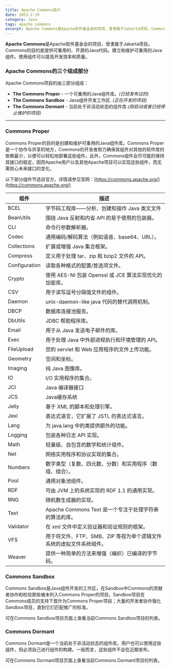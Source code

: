 ```yaml
---
title: Apache Commons简介
date: 2023-2-19
category: Java
tags: apache commons
excerpt: Apache Commons是Apache软件基金会的项目，曾隶属于Jakarta项目。Commons的目的是提供可重用的、开源的Java代码。建立和维护可重用的Java组件。使用组件可以提高开发效率和质量。
---
```

**Apache Commons**是Apache软件基金会的项目，曾隶属于Jakarta项目。Commons的目的是提供可重用的、开源的Java代码。建立和维护可重用的Java组件。使用组件可以提高开发效率和质量。

### Apache Commons的三个组成部分

Apache Commons项目的由三部分组成：

- **The Commons Proper** - 一个可重用的Java组件库。*(已经发布过的)*
- **The Commons Sandbox** - Java组件开发工作区. *(正在开发的项目)*
- **The Commons Dormant** - 当前处于非活动状态的组件库.*(刚启动或者已经停止维护的项目)*

---

### Commons Proper

Commons Proper的目的是创建和维护可重用的Java组件库。Commons Proper是一个协作与共享的地方，Commons的开发者努力确保其组件对其他的软件库的依赖最少，以便可以轻松地部署这些组件。此外，Commons组件会尽可能的保持其接口的稳定，因而Apache用户以及其他Apache项目可以实现这些组件，而无需担心未来接口的变化。

以下部分组件节选自官方，详情请参见官网：[https://commons.apache.org/](https://commons.apache.org/)

| 组件          | 描述                                                         |
| ------------- | ------------------------------------------------------------ |
| BCEL          | 字节码工程库——分析、创建和操作 Java 类文文件                 |
| BeanUtils     | 围绕 Java 反射和内省 API 的易于使用的包装器。                |
| CLI           | 命令行参数解析器。                                           |
| Codec         | 通用编码/解码算法（例如语音、base64、URL）。                 |
| Collections   | 扩展或增强 Java 集合框架。                                   |
| Compress      | 定义用于处理 tar、zip 和 bzip2 文件的 API。                  |
| Configuration | 读取各种格式的配置/首选项文件。                              |
| Crypto        | 使用 AES-NI 包装 Openssl 或 JCE 算法实现优化的加密库。       |
| CSV           | 用于读写逗号分隔值文件的组件。                               |
| Daemon        | unix-daemon-like java 代码的替代调用机制。                   |
| DBCP          | 数据库连接池服务。                                           |
| DbUtils       | JDBC 帮助程序库。                                            |
| Email         | 用于从 Java 发送电子邮件的库。                               |
| Exec          | 用于处理 Java 中外部进程执行和环境管理的 API。               |
| FileUpload    | 您的 servlet 和 Web 应用程序的文件上传功能。                 |
| Geometry      | 空间和坐标。                                                 |
| Imaging       | 纯 Java 图像库。                                             |
| IO            | I/O 实用程序的集合。                                         |
| JCI           | Java 编译器接口                                              |
| JCS           | Java缓存系统                                                 |
| Jelly         | 基于 XML 的脚本和处理引擎。                                  |
| Jexl          | 表达式语言，它扩展了 JSTL 的表达式语言。                     |
| Lang          | 为 java.lang 中的类提供额外的功能。                          |
| Logging       | 包装各种日志 API 实现。                                      |
| Math          | 轻量级、自包含的数学和统计组件。                             |
| Net           | 网络实用程序和协议实现的集合。                               |
| Numbers       | 数字类型（复数、四元数、分数）和实用程序（数组、组合）。     |
| Pool          | 通用对象池组件。                                             |
| RDF           | 可由 JVM 上的系统实现的 RDF 1.1 的通用实现。                 |
| RNG           | 随机数生成器的实现。                                         |
| Text          | Apache Commons Text 是一个专注于处理字符串的算法的库。       |
| Validator     | 在 xml 文件中定义验证器和验证规则的框架。                    |
| VFS           | 用于将文件、FTP、SMB、ZIP 等视为单个逻辑文件系统的虚拟文件系统组件。 |
| Weaver        | 提供一种简单的方法来增强（编织）已编译的字节码。             |



### Commons Sandbox

Commons Sandbox是Java组件开发的工作区，在Sandbox中Commons的贡献者协作和检验那些被未列入Commons Proper的项目。Sandbox项目在Commons成员的支持下晋升为Commons Proper项目；大量的开发者协作强化Sandbox项目，直到它们匹配推广的标准。

可在Commons Sandbox项目页面上查看当前Commons Sandbox项目的列表。


### Commons Dormant

Commons Dormant是一个当前处于非活动状态的组件库。用户也可以使用这些组件，但必须自己进行组件的构建。一般而言，这些组件不会在近期发布。

可在Commons Dormant项目页面上查看当前Commons Dormant项目的列表。